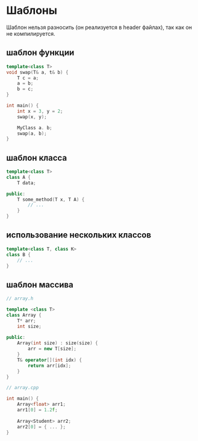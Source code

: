 # Шаблоны

Шаблон нельзя разносить (он реализуется в header файлах), так как он
не компилируется.

## шаблон функции

```cpp
template<class T>
void swap(T& a, t& b) {
	T c = a;
	a = b;
	b = c;
}

int main() {
	int x = 3, y = 2;
	swap(x, y);

	MyClass a. b;
	swap(a, b);
}
```

## шаблон класса

```cpp
template<class T>
class A {
	T data;

public:
	T some_method(T x, T A) {
		// ...
	}
}
```

## использование нескольких классов

```cpp
template<class T, class K>
class B {
	// ...
}
```

## шаблон массива

```cpp
// array.h

template <class T>
class Array {
	T* arr;
	int size;
	
public:
	Array(int size) : size(size) {
		arr = new T[size];
	}
	T& operator[](int idx) {
		return arr[idx];
	}
}

// array.cpp

int main() {
	Array<float> arr1;
	arr1[0] = 1.2f;
	
	Array<Student> arr2;
	arr2[0] = { ... };
}
```
